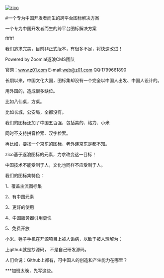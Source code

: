 

<link href="https://code.z01.com/zico.min.css" rel="stylesheet"></link> 

 <i class="zi zi_tmZiti163 zi_load zi_12x"></i>
 
 
 
[![zico](https://www.ziti163.com/Template/Font/style/images/logo.svg "zico")](http://ico.z01.com "一个专为中国开发者而生的跨平台图标解决方案")

#一个专为中国开发者而生的跨平台图标解决方案


一个专为中国开发者而生的跨平台图标解决方案



<link href="https://code.z01.com/zico.min.css" rel="stylesheet"></link> 

 <i class="zi zi_tmZiti163 zi_load zi_12x"></i>
 
 ffffff

我们追求完美，目前非正式版本，有很多不足，将快速改进！

Powered by Zoomla!逐浪CMS团队

官网：www.z01.com E-mail:web@z01.com QQ:1799661890

长期以来，中国文化大国，图标集却没有一个完全以中国人出发、中国人设计的。

用外国的，造成很多缺位。

比如八仙桌，方桌。

比如长城，公安局，全都没有。

我们的图标还加了中国五百强，包括美的、格力、小米

同时不支持拼音检索、汉字检索。

再比如，要找一个京东的图标，老外连京东是都不知。

zico基于逐浪图标的元素，力求改变这一目标！

中国技术不能受制于人，文化也同样不应受制于人。

我们的图标集特色：

1、覆盖主流图标集

2、有中国元素

3、更好的使用

4、中国服务器引用更快

5、免费开放

小米、锤子手机在开源项目上被人诟病，以致于被人理解为：

上github就是抄源码， 不是自己研发源码。

人们会说：Github上都有，可中国人的创造和产生能力在哪里？

***加班太晚，先写这些。


